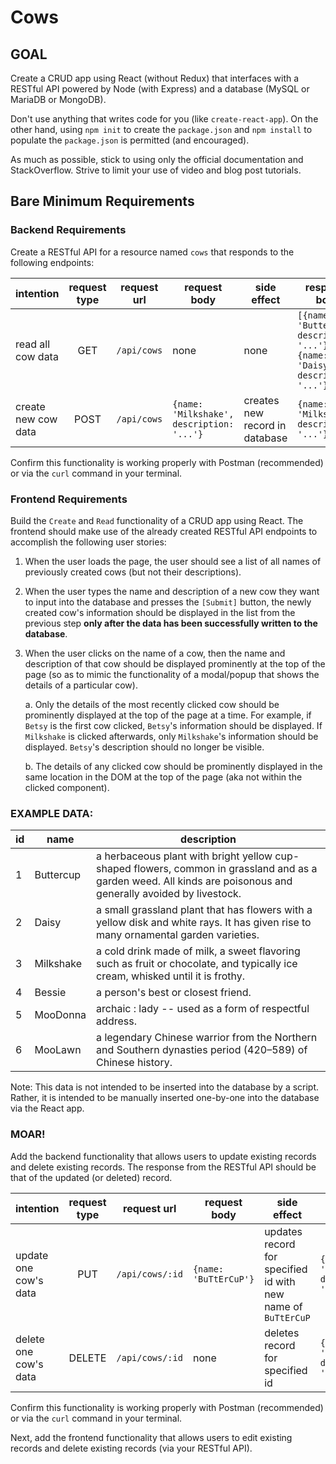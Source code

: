 # Cows

## GOAL

Create a CRUD app using React (without Redux) that interfaces with a RESTful API powered by Node (with Express) and a database (MySQL or MariaDB or MongoDB).

Don't use anything that writes code for you (like `create-react-app`). On the other hand, using `npm init` to create the `package.json` and `npm install` to populate the `package.json` is permitted (and encouraged).

As much as possible, stick to using only the official documentation and StackOverflow. Strive to limit your use of video and blog post tutorials.

## Bare Minimum Requirements

### Backend Requirements

Create a RESTful API for a resource named `cows` that responds to the following endpoints:

| intention           | request type | request url | request body                              | side effect                    | response body                                                                    |
|---------------------|:------------:|-------------|-------------------------------------------|--------------------------------|----------------------------------------------------------------------------------|
| read all cow data   | GET          | `/api/cows` | none                                      | none                           | `[{name: 'Buttercup', description: '...'}, {name: 'Daisy', description: '...'}]` |
| create new cow data | POST         | `/api/cows` | `{name: 'Milkshake', description: '...'}` | creates new record in database | `{name: 'Milkshake', description: '...'}`                                        |

Confirm this functionality is working properly with Postman (recommended) or via the `curl` command in your terminal.

### Frontend Requirements

Build the `Create` and `Read` functionality of a CRUD app using React. The frontend should make use of the already created RESTful API endpoints to accomplish the following user stories:

1. When the user loads the page, the user should see a list of all names of previously created cows (but not their descriptions).

1. When the user types the name and description of a new cow they want to input into the database and presses the `[Submit]` button, the newly created cow's information should be displayed in the list from the previous step **only after the data has been successfully written to the database**.

1. When the user clicks on the name of a cow, then the name and description of that cow should be displayed prominently at the top of the page (so as to mimic the functionality of a modal/popup that shows the details of a particular cow).

    a. Only the details of the most recently clicked cow should be prominently displayed at the top of the page at a time. For example, if `Betsy` is the first cow clicked, `Betsy`'s information should be displayed. If `Milkshake` is clicked afterwards, only `Milkshake`'s information should be displayed. `Betsy`'s description should no longer be visible.

    b. The details of any clicked cow should be prominently displayed in the same location in the DOM at the top of the page (aka not within the clicked component).

### EXAMPLE DATA:

 id | name      | description
----|-----------|------------------------------------------
  1 | Buttercup | a herbaceous plant with bright yellow cup-shaped flowers, common in grassland and as a garden weed. All kinds are poisonous and generally avoided by livestock.
  2 | Daisy     | a small grassland plant that has flowers with a yellow disk and white rays. It has given rise to many ornamental garden varieties.
  3 | Milkshake | a cold drink made of milk, a sweet flavoring such as fruit or chocolate, and typically ice cream, whisked until it is frothy.
  4 | Bessie    | a person's best or closest friend.
  5 | MooDonna  | archaic : lady -- used as a form of respectful address.
  6 | MooLawn   | a legendary Chinese warrior from the Northern and Southern dynasties period (420–589) of Chinese history.

Note: This data is not intended to be inserted into the database by a script. Rather, it is intended to be manually inserted one-by-one into the database via the React app.

### MOAR!

Add the backend functionality that allows users to update existing records and delete existing records. The response from the RESTful API should be that of the updated (or deleted) record.

| intention             | request type | request url     | request body          | side effect                                                  | response body                             |
|-----------------------|:------------:|-----------------|-----------------------|--------------------------------------------------------------|-------------------------------------------|
| update one cow's data | PUT          | `/api/cows/:id` | `{name: 'BuTtErCuP'}` | updates record for specified id with new name of `BuTtErCuP` | `{name: 'BuTtErCuP', description: '...'}` |
| delete one cow's data | DELETE       | `/api/cows/:id` | none                  | deletes record for specified id                              | `{name: 'BuTtErCuP', description: '...'}` |

Confirm this functionality is working properly with Postman (recommended) or via the `curl` command in your terminal.

Next, add the frontend functionality that allows users to edit existing records and delete existing records (via your RESTful API).